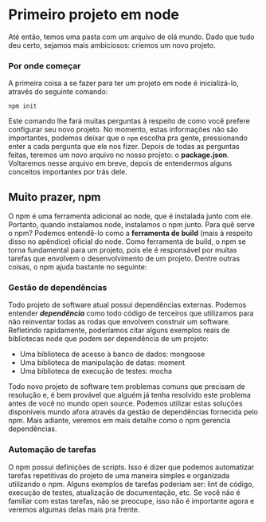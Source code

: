 # Primeiro projeto em node

Até então, temos uma pasta com um arquivo de olá mundo. Dado que tudo deu certo, sejamos mais ambiciosos: criemos um novo projeto.

### Por onde começar

A primeira coisa a se fazer para ter um projeto em node é inicializá-lo, através do seguinte comando:

```
npm init
```

Este comando lhe fará muitas perguntas à respeito de como você prefere configurar seu novo projeto. No momento, estas informações não são importantes, podemos deixar que o `npm` escolha pra gente, pressionando enter a cada pergunta que ele nos fizer. Depois de todas as perguntas feitas, teremos um novo arquivo no nosso projeto: o **package.json**. Voltaremos nesse arquivo em breve, depois de entendermos alguns conceitos importantes por trás dele.

## Muito prazer, npm

O npm é uma ferramenta adicional ao node, que é instalada junto com ele. Portanto, quando instalamos node, instalamos o npm junto. Para quê serve o npm? Podemos entendê-lo como a **ferramenta de build** \(mais à respeito disso no apêndice\) oficial do node. Como ferramenta de build, o npm se torna fundamental para um projeto, pois ele é responsável por muitas tarefas que envolvem o desenvolvimento de um projeto. Dentre outras coisas, o npm ajuda bastante no seguinte:

### Gestão de dependências

Todo projeto de software atual possui dependências externas. Podemos entender _**dependência**_ como todo código de terceiros que utilizamos para não reinventar todas as rodas que envolvem construir um software. Refletindo rapidamente, poderíamos citar alguns exemplos reais de bibliotecas node que podem ser dependência de um projeto:

* Uma biblioteca de acesso à banco de dados: mongoose
* Uma biblioteca de manipulação de datas: moment
* Uma biblioteca de execução de testes: mocha

Todo novo projeto de software tem problemas comuns que precisam de resolução e, é bem provável que alguém já tenha resolvido este problema antes de você no mundo open source. Podemos utilizar estas soluções disponíveis mundo afora através da gestão de dependências fornecida pelo npm. Mais adiante, veremos em mais detalhe como o npm gerencia dependências.

### Automação de tarefas

O npm possui definições de scripts. Isso é dizer que podemos automatizar tarefas repetitivas do projeto de uma maneira simples e organizada utilizando o npm. Alguns exemplos de tarefas poderiam ser: lint de código, execução de testes, atualização de documentação, etc. Se você não é familiar com estas tarefas, não se preocupe, isso não é importante agora e veremos algumas delas mais pra frente.



